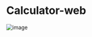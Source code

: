 # Calculator-web

![image](https://user-images.githubusercontent.com/77660268/201813251-8ce53fc8-602a-44c5-b8fe-6b5b371127e0.png)
